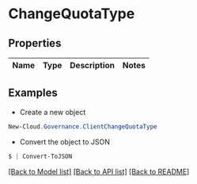 # ChangeQuotaType
## Properties

Name | Type | Description | Notes
------------ | ------------- | ------------- | -------------

## Examples

- Create a new object
```powershell
New-Cloud.Governance.ClientChangeQuotaType 
```

- Convert the object to JSON
```powershell
$ | Convert-ToJSON
```


[[Back to Model list]](../README.md#documentation-for-models) [[Back to API list]](../README.md#documentation-for-api-endpoints) [[Back to README]](../README.md)

